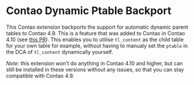 Contao Dynamic Ptable Backport
==============================

This Contao extension backports the support for automatic dynamic parent tables to Contao 4.9. This is a feature that was added to Contao in Contao 4.10 (see [this PR](https://github.com/contao/contao/pull/1446)). This enables you to utilise `tl_content` as the child table for your own table for example, without having to manualy set the `ptable` in the DCA of `tl_content` dynamically yourself.

_Note:_ this extension won't do anything in Contao 4.10 and higher, but can still be installed in these versions without any issues, so that you can stay compatible with Contao 4.9.
